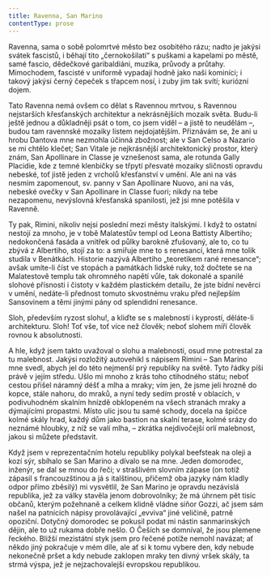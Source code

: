 ```yaml
---
title: Ravenna, San Marino
contentType: prose
---
```


<section>

Ravenna, sama o sobě polomrtvé město bez osobitého rázu; nadto je jakýsi svátek fascistů, i běhají tito „černokošilatí“ s puškami a kapelami po městě, samé fascio, dědečkové garibaldiáni, muzika, průvody a průtahy. Mimochodem, fascisté v uniformě vypadají hodně jako naši kominíci; i takový jakýsi černý čepeček s třapcem nosí, i zuby jim tak svítí; kuriózní dojem.

Tato Ravenna nemá ovšem co dělat s Ravennou mrtvou, s Ravennou nejstarších křesťanských architektur a nekrásnějších mozaik světa. Budu-li ještě jednou a důkladněji psát o tom, co jsem viděl – a jistě to neudělám –, budou tam ravennské mozaiky listem nejdojatějším. Přiznávám se, že ani u hrobu Dantova mne nezmohla účinná zbožnost; ale v San Celso a Nazario se mi chtělo klečet; San Vitale je nejkrásnější architektonický prostor, který znám, San Apollinare in Classe je vznešenost sama, ale rotunda Gally Placidie, kde z temné klenbičky se třpytí přesvaté mozaiky sličnosti opravdu nebeské, toť jistě jeden z vrcholů křesťanství v umění. Ale ani na vás nesmím zapomenout, sv. panny v San Apollinare Nuovo, ani na vás, nebeské ovečky v San Apollinare in Classe fuori; nikdy na tebe nezapomenu, nevýslovná křesťanská spanilosti, jež jsi mne potěšila v Ravenně.

Ty pak, Rimini, nikoliv nejsi poslední mezi městy italskými. I když to ostatní nestojí za mnoho, je v tobě Malatestův templ od Leona Battisty Albertiho; nedokončená fasáda a vnitřek od půlky barokně zfušovaný, ale to, co tu zbývá z Albertiho, stojí za to: a smiřuje mne to s renesancí, která mne tolik studila v Benátkách. Historie nazývá Albertiho „teoretikem rané renesance“; avšak umíte-li číst ve stopách a památkách lidské ruky, tož dočtete se na Malatestově templu tak ohromného napětí vůle, tak dokonalé a spanilé slohové přísnosti i čistoty v každém plastickém detailu, že jste bídní nevěrci v umění, nedáte-li přednost tomuto skvostnému vraku před nejlepším Sansovinem a těmi jinými pány od splendidní renesance.

Sloh, především ryzost slohu!, a kliďte se s malebností i kyprostí, děláte-li architekturu. Sloh! Toť vše, toť více než člověk; neboť slohem míří člověk rovnou k absolutnosti.

A hle, když jsem takto uvažoval o slohu a malebnosti, osud mne potrestal za tu malebnost. Jakýsi rozložitý autovehikl s nápisem Rimini – San Marino mne svedl, abych jel do této nejmenší prý republiky na světě. Tyto řádky píši právě v jejím středu. Ušlo mi mnoho z krás toho ctihodného státu; neboť cestou přišel náramný déšť a mlha a mraky; vím jen, že jsme jeli hrozně do kopce, stále nahoru, do mraků, a nyní tedy sedím prostě v oblacích, v podivuhodném skalním hnízdě obklopeném na všech stranách mraky a dýmajícími propastmi. Místo ulic jsou tu samé schody, docela na špičce kolmé skály hrad, každý dům jako bastion na skalní terase, kolmé srázy do neznámé hloubky, z níž se valí mlha, – zkrátka nejdivočejší orlí malebnost, jakou si můžete představit.

Když jsem v reprezentačním hotelu republiky polykal beefsteak na oleji a kozí sýr, sbíhalo se San Marino a dívalo se na mne. Jeden domorodec, inženýr, se dal se mnou do řeči; v strašlivém slovním zápase (on totiž zápasil s francouzštinou a já s italštinou, přičemž oba jazyky nám kladly odpor přímo zběsilý) mi vysvětlil, že San Marino je opravdu nezávislá republika, jež za války stavěla jenom dobrovolníky; že má úhrnem pět tisíc občanů, kterým požehnaně a celkem klidně vládne siňor Gozzi, ač jsem sám našel na patnících nápisy provolávající „evviva“ jiné veličině, patrně opoziční. Dotyčný domorodec se pokusil podat mi nástin sanmarinských dějin, ale to už rukama dobře nešlo. O Češích se domníval, že jsou plemene řeckého. Bližší mezistátní styk jsem pro řečené potíže nemohl navázat; ať někdo jiný pokračuje v mém díle, ale ať si k tomu vybere den, kdy nebude nekonečně pršet a kdy nebude zaklopen mraky ten divný vršek skály, ta strmá výspa, jež je nejzachovalejší evropskou republikou.

</section>

